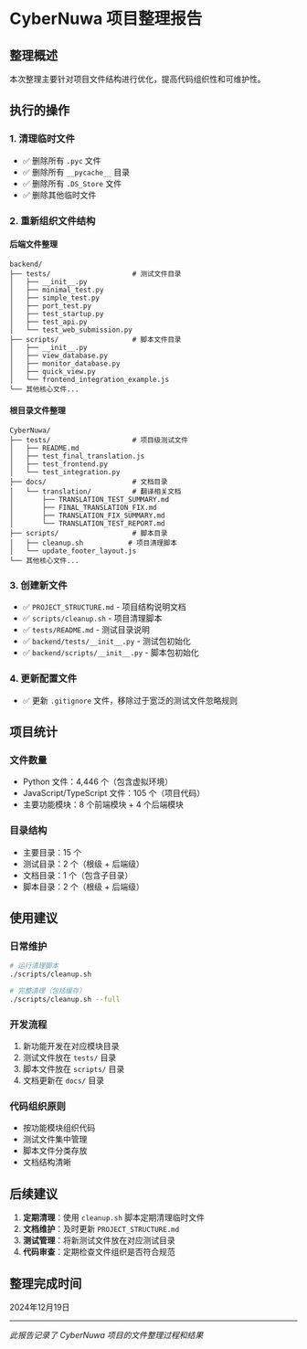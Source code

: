 # CyberNuwa 项目整理报告

## 整理概述
本次整理主要针对项目文件结构进行优化，提高代码组织性和可维护性。

## 执行的操作

### 1. 清理临时文件
- ✅ 删除所有 `.pyc` 文件
- ✅ 删除所有 `__pycache__` 目录
- ✅ 删除所有 `.DS_Store` 文件
- ✅ 删除其他临时文件

### 2. 重新组织文件结构

#### 后端文件整理
```
backend/
├── tests/                    # 测试文件目录
│   ├── __init__.py
│   ├── minimal_test.py
│   ├── simple_test.py
│   ├── port_test.py
│   ├── test_startup.py
│   ├── test_api.py
│   └── test_web_submission.py
├── scripts/                  # 脚本文件目录
│   ├── __init__.py
│   ├── view_database.py
│   ├── monitor_database.py
│   ├── quick_view.py
│   └── frontend_integration_example.js
└── 其他核心文件...
```

#### 根目录文件整理
```
CyberNuwa/
├── tests/                    # 项目级测试文件
│   ├── README.md
│   ├── test_final_translation.js
│   ├── test_frontend.py
│   └── test_integration.py
├── docs/                     # 文档目录
│   └── translation/          # 翻译相关文档
│       ├── TRANSLATION_TEST_SUMMARY.md
│       ├── FINAL_TRANSLATION_FIX.md
│       ├── TRANSLATION_FIX_SUMMARY.md
│       └── TRANSLATION_TEST_REPORT.md
├── scripts/                  # 脚本目录
│   ├── cleanup.sh           # 项目清理脚本
│   └── update_footer_layout.js
└── 其他核心文件...
```

### 3. 创建新文件
- ✅ `PROJECT_STRUCTURE.md` - 项目结构说明文档
- ✅ `scripts/cleanup.sh` - 项目清理脚本
- ✅ `tests/README.md` - 测试目录说明
- ✅ `backend/tests/__init__.py` - 测试包初始化
- ✅ `backend/scripts/__init__.py` - 脚本包初始化

### 4. 更新配置文件
- ✅ 更新 `.gitignore` 文件，移除过于宽泛的测试文件忽略规则

## 项目统计

### 文件数量
- Python 文件：4,446 个（包含虚拟环境）
- JavaScript/TypeScript 文件：105 个（项目代码）
- 主要功能模块：8 个前端模块 + 4 个后端模块

### 目录结构
- 主要目录：15 个
- 测试目录：2 个（根级 + 后端级）
- 文档目录：1 个（包含子目录）
- 脚本目录：2 个（根级 + 后端级）

## 使用建议

### 日常维护
```bash
# 运行清理脚本
./scripts/cleanup.sh

# 完整清理（包括缓存）
./scripts/cleanup.sh --full
```

### 开发流程
1. 新功能开发在对应模块目录
2. 测试文件放在 `tests/` 目录
3. 脚本文件放在 `scripts/` 目录
4. 文档更新在 `docs/` 目录

### 代码组织原则
- 按功能模块组织代码
- 测试文件集中管理
- 脚本文件分类存放
- 文档结构清晰

## 后续建议

1. **定期清理**：使用 `cleanup.sh` 脚本定期清理临时文件
2. **文档维护**：及时更新 `PROJECT_STRUCTURE.md`
3. **测试管理**：将新测试文件放在对应测试目录
4. **代码审查**：定期检查文件组织是否符合规范

## 整理完成时间
2024年12月19日

---
*此报告记录了 CyberNuwa 项目的文件整理过程和结果*
